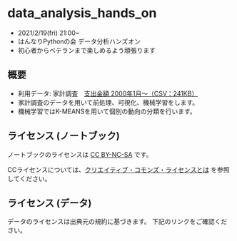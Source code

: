 # data_analysis_hands_on

- 2021/2/19(fri) 21:00~
- はんなりPythonの会 データ分析ハンズオン
- 初心者からベテランまで楽しめるよう頑張ります

## 概要
- 利用データ: 家計調査　[支出金額 2000年1月～（CSV：241KB）](https://www.stat.go.jp/data/kakei/longtime/csv/h-mon-a.csv)
- 家計調査のデータを用いて前処理、可視化、機械学習をします。
- 機械学習ではK-MEANSを用いて個別の動向の分類を行います。


## ライセンス (ノートブック)

ノートブックのライセンスは [CC BY-NC-SA](https://creativecommons.org/licenses/by-nc-sa/4.0/deed.ja) です。

CCライセンスについては、[クリエイティブ・コモンズ・ライセンスとは](https://creativecommons.jp/licenses/) を参照してください。

## ライセンス (データ)
データのライセンスは出典元の規約に基づきます。
下記のリンクをご確認ください。

